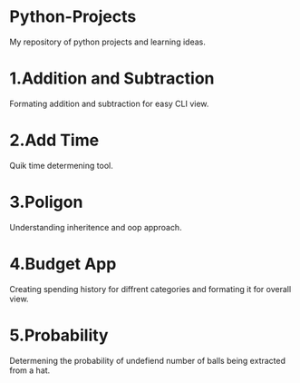 # Python-Projects
My repository of python projects and learning ideas.

# 1.Addition and Subtraction
Formating addition and subtraction for easy CLI view.

# 2.Add Time
Quik time determening tool.

# 3.Poligon
Understanding inheritence and oop approach.

# 4.Budget App
Creating spending history for diffrent categories and formating it for overall view.

# 5.Probability
Determening the probability of undefiend number of balls being extracted from a hat.
